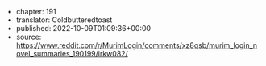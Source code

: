 - chapter: 191
- translator: Coldbutteredtoast
- published: 2022-10-09T01:09:36+00:00
- source: https://www.reddit.com/r/MurimLogin/comments/xz8qsb/murim_login_novel_summaries_190199/irkw082/
